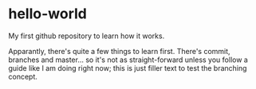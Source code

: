 # hello-world
My first github repository to learn how it works.

Apparantly, there's quite a few things to learn first. There's commit, branches and master... so it's not as straight-forward unless you follow a guide like I am doing right now; this is just filler text to test the branching concept.
